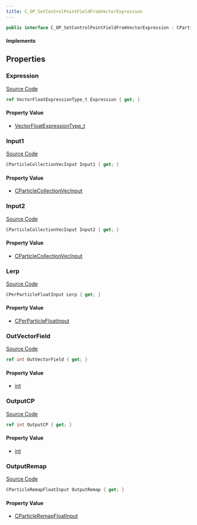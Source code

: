 ```yaml
---
title: C_OP_SetControlPointFieldFromVectorExpression
---
```


```csharp
public interface C_OP_SetControlPointFieldFromVectorExpression : CParticleFunctionPreEmission, CParticleFunctionOperator, CParticleFunction, ISchemaClass<CParticleFunction>, ISchemaClass<CParticleFunctionOperator>, ISchemaClass<CParticleFunctionPreEmission>, ISchemaClass<C_OP_SetControlPointFieldFromVectorExpression>, ISchemaField, ISchemaClass, INativeHandle
```

#### Implements

## Properties

### Expression

[Source Code](https://github.com/swiftly-solution/swiftlys2/blob/main/managed/src/SwiftlyS2.Generated/Schemas/Interfaces/C_OP_SetControlPointFieldFromVectorExpression.cs#L17)

```csharp
ref VectorFloatExpressionType_t Expression { get; }
```

#### Property Value

- [VectorFloatExpressionType_t](/docs/api/shared/schemadefinitions/vectorfloatexpressiontype_t)

### Input1

[Source Code](https://github.com/swiftly-solution/swiftlys2/blob/main/managed/src/SwiftlyS2.Generated/Schemas/Interfaces/C_OP_SetControlPointFieldFromVectorExpression.cs#L19)

```csharp
CParticleCollectionVecInput Input1 { get; }
```

#### Property Value

- [CParticleCollectionVecInput](/docs/api/shared/schemadefinitions/cparticlecollectionvecinput)

### Input2

[Source Code](https://github.com/swiftly-solution/swiftlys2/blob/main/managed/src/SwiftlyS2.Generated/Schemas/Interfaces/C_OP_SetControlPointFieldFromVectorExpression.cs#L21)

```csharp
CParticleCollectionVecInput Input2 { get; }
```

#### Property Value

- [CParticleCollectionVecInput](/docs/api/shared/schemadefinitions/cparticlecollectionvecinput)

### Lerp

[Source Code](https://github.com/swiftly-solution/swiftlys2/blob/main/managed/src/SwiftlyS2.Generated/Schemas/Interfaces/C_OP_SetControlPointFieldFromVectorExpression.cs#L23)

```csharp
CPerParticleFloatInput Lerp { get; }
```

#### Property Value

- [CPerParticleFloatInput](/docs/api/shared/schemadefinitions/cperparticlefloatinput)

### OutVectorField

[Source Code](https://github.com/swiftly-solution/swiftlys2/blob/main/managed/src/SwiftlyS2.Generated/Schemas/Interfaces/C_OP_SetControlPointFieldFromVectorExpression.cs#L29)

```csharp
ref int OutVectorField { get; }
```

#### Property Value

- [int](https://learn.microsoft.com/dotnet/api/system.int32)

### OutputCP

[Source Code](https://github.com/swiftly-solution/swiftlys2/blob/main/managed/src/SwiftlyS2.Generated/Schemas/Interfaces/C_OP_SetControlPointFieldFromVectorExpression.cs#L27)

```csharp
ref int OutputCP { get; }
```

#### Property Value

- [int](https://learn.microsoft.com/dotnet/api/system.int32)

### OutputRemap

[Source Code](https://github.com/swiftly-solution/swiftlys2/blob/main/managed/src/SwiftlyS2.Generated/Schemas/Interfaces/C_OP_SetControlPointFieldFromVectorExpression.cs#L25)

```csharp
CParticleRemapFloatInput OutputRemap { get; }
```

#### Property Value

- [CParticleRemapFloatInput](/docs/api/shared/schemadefinitions/cparticleremapfloatinput)

